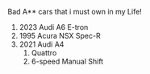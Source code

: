 Bad A** cars that i must own in my Life!

1. 2023 Audi A6 E-tron
2. 1995 Acura NSX Spec-R
3. 2021 Audi A4
   1. Quattro
   2. 6-speed Manual Shift
